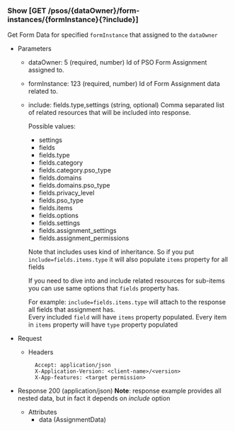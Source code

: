 ### Show [GET /psos/{dataOwner}/form-instances/{formInstance}{?include}]

Get Form Data for specified `formInstance` that assigned to the `dataOwner`

+ Parameters
    + dataOwner: 5 (required, number) 
        Id of PSO Form Assignment assigned to.
    + formInstance: 123 (required, number) 
        Id of Form Assignment data related to.
    + include: fields.type,settings (string, optional) 
        Comma separated list of related resources that will be included into response.
        
        Possible values:
        + settings
        + fields
        + fields.type
        + fields.category
        + fields.category.pso_type
        + fields.domains
        + fields.domains.pso_type
        + fields.privacy_level
        + fields.pso_type
        + fields.items
        + fields.options
        + fields.settings
        + fields.assignment_settings
        + fields.assignment_permissions 
        
        Note that includes uses kind of inheritance. So if you put `include=fields.items.type` 
        it will also populate `items` property for all fields
        
        If you need to dive into and include related resources for sub-items you can use same options that `fields` property has. 
        
        For example: `include=fields.items.type` will attach to the response all fields that assignment has.         
        Every included `field` will have `items` property populated. Every item in `items` property will have `type` 
        property populated
        

+ Request
    + Headers
    
            Accept: application/json
            X-Application-Version: <client-name>/<version>
            X-App-features: <target permission>

+ Response 200 (application/json)
    **Note**: response example provides all nested data, but in fact it depends on *include* option
    + Attributes
        + data (AssignmentData)

<!-- include(../error_responses.md) -->